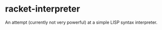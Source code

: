 racket-interpreter
==================

An attempt (currently not very powerful) at a simple LISP syntax interpreter.
